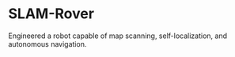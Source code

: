 # SLAM-Rover
Engineered a robot capable of map scanning, self-localization, and autonomous navigation.
